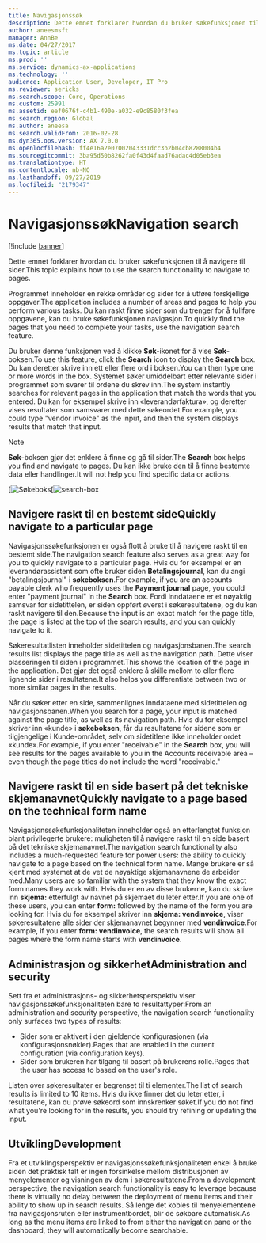 ```yaml
---
title: Navigasjonssøk
description: Dette emnet forklarer hvordan du bruker søkefunksjonen til å navigere til sider.
author: aneesmsft
manager: AnnBe
ms.date: 04/27/2017
ms.topic: article
ms.prod: ''
ms.service: dynamics-ax-applications
ms.technology: ''
audience: Application User, Developer, IT Pro
ms.reviewer: sericks
ms.search.scope: Core, Operations
ms.custom: 25991
ms.assetid: eef0676f-c4b1-490e-a032-e9c8580f3fea
ms.search.region: Global
ms.author: aneesa
ms.search.validFrom: 2016-02-28
ms.dyn365.ops.version: AX 7.0.0
ms.openlocfilehash: ff4e16a2e07002043331dcc3b2b04cb8288004b4
ms.sourcegitcommit: 3ba95d50b8262fa0f43d4faad76adac4d05eb3ea
ms.translationtype: HT
ms.contentlocale: nb-NO
ms.lasthandoff: 09/27/2019
ms.locfileid: "2179347"
---
```

# <a name="navigation-search"></a><span data-ttu-id="45eec-103">Navigasjonssøk</span><span class="sxs-lookup"><span data-stu-id="45eec-103">Navigation search</span></span>

[!include [banner](../includes/banner.md)]

<span data-ttu-id="45eec-104">Dette emnet forklarer hvordan du bruker søkefunksjonen til å navigere til sider.</span><span class="sxs-lookup"><span data-stu-id="45eec-104">This topic explains how to use the search functionality to navigate to pages.</span></span>

<span data-ttu-id="45eec-105">Programmet inneholder en rekke områder og sider for å utføre forskjellige oppgaver.</span><span class="sxs-lookup"><span data-stu-id="45eec-105">The application includes a number of areas and pages to help you perform various tasks.</span></span> <span data-ttu-id="45eec-106">Du kan raskt finne sider som du trenger for å fullføre oppgavene, kan du bruke søkefunksjonen navigasjon.</span><span class="sxs-lookup"><span data-stu-id="45eec-106">To quickly find the pages that you need to complete your tasks, use the navigation search feature.</span></span>

<span data-ttu-id="45eec-107">Du bruker denne funksjonen ved å klikke **Søk**-ikonet for å vise **Søk**-boksen.</span><span class="sxs-lookup"><span data-stu-id="45eec-107">To use this feature, click the **Search** icon to display the **Search** box.</span></span> <span data-ttu-id="45eec-108">Du kan deretter skrive inn ett eller flere ord i boksen.</span><span class="sxs-lookup"><span data-stu-id="45eec-108">You can then type one or more words in the box.</span></span> <span data-ttu-id="45eec-109">Systemet søker umiddelbart etter relevante sider i programmet som svarer til ordene du skrev inn.</span><span class="sxs-lookup"><span data-stu-id="45eec-109">The system instantly searches for relevant pages in the application that match the words that you entered.</span></span> <span data-ttu-id="45eec-110">Du kan for eksempel skrive inn «leverandørfaktura», og deretter vises resultater som samsvarer med dette søkeordet.</span><span class="sxs-lookup"><span data-stu-id="45eec-110">For example, you could type "vendor invoice" as the input, and then the system displays results that match that input.</span></span>

> [!NOTE]
> <span data-ttu-id="45eec-111">**Søk**-boksen gjør det enklere å finne og gå til sider.</span><span class="sxs-lookup"><span data-stu-id="45eec-111">The **Search** box helps you find and navigate to pages.</span></span> <span data-ttu-id="45eec-112">Du kan ikke bruke den til å finne bestemte data eller handlinger.</span><span class="sxs-lookup"><span data-stu-id="45eec-112">It will not help you find specific data or actions.</span></span>

<span data-ttu-id="45eec-113">[![Søkeboks](media/navigation-search.png "Søkeboks")</span><span class="sxs-lookup"><span data-stu-id="45eec-113">[![search-box](media/navigation-search.png "Search box")</span></span>

## <a name="quickly-navigate-to-a-particular-page"></a><span data-ttu-id="45eec-114">Navigere raskt til en bestemt side</span><span class="sxs-lookup"><span data-stu-id="45eec-114">Quickly navigate to a particular page</span></span>

<span data-ttu-id="45eec-115">Navigasjonssøkefunksjonen er også flott å bruke til å navigere raskt til en bestemt side.</span><span class="sxs-lookup"><span data-stu-id="45eec-115">The navigation search feature also serves as a great way for you to quickly navigate to a particular page.</span></span> <span data-ttu-id="45eec-116">Hvis du for eksempel er en leverandørassistent som ofte bruker siden **Betalingsjournal**, kan du angi "betalingsjournal" i **søkeboksen**.</span><span class="sxs-lookup"><span data-stu-id="45eec-116">For example, if you are an accounts payable clerk who frequently uses the **Payment journal** page, you could enter "payment journal" in the **Search** box.</span></span> <span data-ttu-id="45eec-117">Fordi inndataene er et nøyaktig samsvar for sidetittelen, er siden oppført øverst i søkeresultatene, og du kan raskt navigere til den.</span><span class="sxs-lookup"><span data-stu-id="45eec-117">Because the input is an exact match for the page title, the page is listed at the top of the search results, and you can quickly navigate to it.</span></span>

<span data-ttu-id="45eec-118">Søkeresultatlisten inneholder sidetittelen og navigasjonsbanen.</span><span class="sxs-lookup"><span data-stu-id="45eec-118">The search results list displays the page title as well as the navigation path.</span></span> <span data-ttu-id="45eec-119">Dette viser plasseringen til siden i programmet.</span><span class="sxs-lookup"><span data-stu-id="45eec-119">This shows the location of the page in the application.</span></span> <span data-ttu-id="45eec-120">Det gjør det også enklere å skille mellom to eller flere lignende sider i resultatene.</span><span class="sxs-lookup"><span data-stu-id="45eec-120">It also helps you differentiate between two or more similar pages in the results.</span></span>

<span data-ttu-id="45eec-121">Når du søker etter en side, sammenlignes inndataene med sidetittelen og navigasjonsbanen.</span><span class="sxs-lookup"><span data-stu-id="45eec-121">When you search for a page, your input is matched against the page title, as well as its navigation path.</span></span> <span data-ttu-id="45eec-122">Hvis du for eksempel skriver inn «kunde» i **søkeboksen**, får du resultatene for sidene som er tilgjengelige i Kunde-området, selv om sidetitlene ikke inneholder ordet «kunde».</span><span class="sxs-lookup"><span data-stu-id="45eec-122">For example, if you enter "receivable" in the **Search** box, you will see results for the pages available to you in the Accounts receivable area – even though the page titles do not include the word "receivable."</span></span>

## <a name="quickly-navigate-to-a-page-based-on-the-technical-form-name"></a><span data-ttu-id="45eec-123">Navigere raskt til en side basert på det tekniske skjemanavnet</span><span class="sxs-lookup"><span data-stu-id="45eec-123">Quickly navigate to a page based on the technical form name</span></span>

<span data-ttu-id="45eec-124">Navigasjonssøkefunksjonaliteten inneholder også en etterlengtet funksjon blant privilegerte brukere: muligheten til å navigere raskt til en side basert på det tekniske skjemanavnet.</span><span class="sxs-lookup"><span data-stu-id="45eec-124">The navigation search functionality also includes a much-requested feature for power users: the ability to quickly navigate to a page based on the technical form name.</span></span> <span data-ttu-id="45eec-125">Mange brukere er så kjent med systemet at de vet de nøyaktige skjemanavnene de arbeider med.</span><span class="sxs-lookup"><span data-stu-id="45eec-125">Many users are so familiar with the system that they know the exact form names they work with.</span></span> <span data-ttu-id="45eec-126">Hvis du er en av disse brukerne, kan du skrive inn **skjema:** etterfulgt av navnet på skjemaet du leter etter.</span><span class="sxs-lookup"><span data-stu-id="45eec-126">If you are one of these users, you can enter **form:** followed by the name of the form you are looking for.</span></span> <span data-ttu-id="45eec-127">Hvis du for eksempel skriver inn **skjema: vendinvoice**, viser søkeresultatene alle sider der skjemanavnet begynner med **vendinvoice**.</span><span class="sxs-lookup"><span data-stu-id="45eec-127">For example, if you enter **form: vendinvoice**, the search results will show all pages where the form name starts with **vendinvoice**.</span></span>

## <a name="administration-and-security"></a><span data-ttu-id="45eec-128">Administrasjon og sikkerhet</span><span class="sxs-lookup"><span data-stu-id="45eec-128">Administration and security</span></span>

<span data-ttu-id="45eec-129">Sett fra et administrasjons- og sikkerhetsperspektiv viser navigasjonssøkefunksjonaliteten bare to resultattyper:</span><span class="sxs-lookup"><span data-stu-id="45eec-129">From an administration and security perspective, the navigation search functionality only surfaces two types of results:</span></span>

- <span data-ttu-id="45eec-130">Sider som er aktivert i den gjeldende konfigurasjonen (via konfigurasjonsnøkler).</span><span class="sxs-lookup"><span data-stu-id="45eec-130">Pages that are enabled in the current configuration (via configuration keys).</span></span>
- <span data-ttu-id="45eec-131">Sider som brukeren har tilgang til basert på brukerens rolle.</span><span class="sxs-lookup"><span data-stu-id="45eec-131">Pages that the user has access to based on the user's role.</span></span>

<span data-ttu-id="45eec-132">Listen over søkeresultater er begrenset til ti elementer.</span><span class="sxs-lookup"><span data-stu-id="45eec-132">The list of search results is limited to 10 items.</span></span> <span data-ttu-id="45eec-133">Hvis du ikke finner det du leter etter, i resultatene, kan du prøve søkeord som innskrenker søket.</span><span class="sxs-lookup"><span data-stu-id="45eec-133">If you do not find what you're looking for in the results, you should try refining or updating the input.</span></span>

## <a name="development"></a><span data-ttu-id="45eec-134">Utvikling</span><span class="sxs-lookup"><span data-stu-id="45eec-134">Development</span></span>

<span data-ttu-id="45eec-135">Fra et utviklingsperspektiv er navigasjonssøkefunksjonaliteten enkel å bruke siden det praktisk talt er ingen forsinkelse mellom distribusjonen av menyelementer og visningen av dem i søkeresultatene.</span><span class="sxs-lookup"><span data-stu-id="45eec-135">From a development perspective, the navigation search functionality is easy to leverage because there is virtually no delay between the deployment of menu items and their ability to show up in search results.</span></span> <span data-ttu-id="45eec-136">Så lenge det kobles til menyelementene fra navigasjonsruten eller instrumentbordet, blir de søkbare automatisk.</span><span class="sxs-lookup"><span data-stu-id="45eec-136">As long as the menu items are linked to from either the navigation pane or the dashboard, they will automatically become searchable.</span></span>
